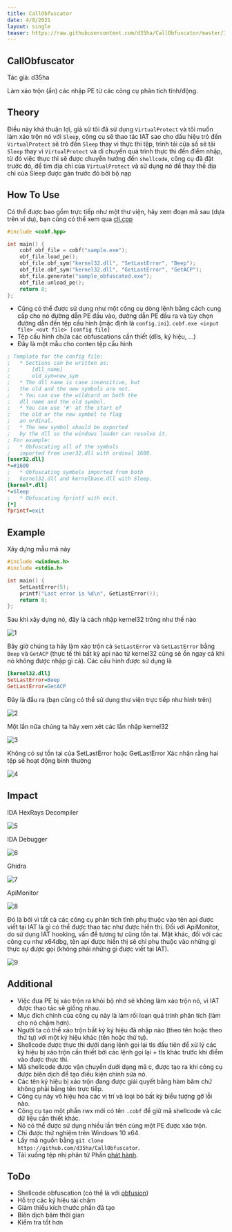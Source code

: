 ```yaml
---
title: CallObfuscator
date: 4/8/2021
layout: single
teaser: https://raw.githubusercontent.com/d35ha/CallObfuscator/master/Images/pic6.png
--- 
```


## CallObfuscator
Tác giả: d35ha

Làm xáo trộn (ẩn) các nhập PE từ các công cụ phân tích tĩnh/động.

## Theory
Điều này khá thuận lợi, giả sử tôi đã sử dụng `VirtualProtect` và tôi muốn làm xáo trộn nó với `Sleep`, công cụ sẽ thao tác IAT sao cho dấu hiệu trỏ đến `VirtualProtect` sẽ trỏ đến `Sleep` thay vì thực thi tệp, trình tải cửa sổ sẽ tải `Sleep` thay vì `VirtualProtect` và di chuyển quá trình thực thi đến điểm nhập, từ đó việc thực thi sẽ được chuyển hướng đến `shellcode`, công cụ đã đặt trước đó, để tìm địa chỉ của `VirtualProtect` và sử dụng nó để thay thế địa chỉ của Sleep được gán trước đó bởi bộ nạp

## How To Use
Có thể được bao gồm trực tiếp như một thư viện, hãy xem đoạn mã sau (dựa trên ví dụ), bạn cũng có thể xem qua [cli.cpp](https://github.com/d35ha/CallObfuscator/blob/master/cli/cli.cpp)

```cpp
#include <cobf.hpp>

int main() {
	cobf obf_file = cobf("sample.exe");
	obf_file.load_pe();
	obf_file.obf_sym("kernel32.dll", "SetLastError", "Beep");
	obf_file.obf_sym("kernel32.dll", "GetLastError", "GetACP");
	obf_file.generate("sample_obfuscated.exe");
	obf_file.unload_pe();
	return 0;
};
```
+ Cũng có thể được sử dụng như một công cụ dòng lệnh bằng cách cung cấp cho nó đường dẫn PE đầu vào, đường dẫn PE đầu ra và  tùy chọn đường dẫn đến tệp cấu hình (mặc định là `config.ini`).
`cobf.exe <input file> <out file> [config file]`
+ Tệp cấu hình chứa các obfuscations cần thiết (dlls, ký hiệu, ...)
+ Đây là một mẫu cho conten tệp cấu hình

```ini
; Template for the config file:
; 	* Sections can be written as:
; 		[dll_name]
; 		old_sym=new_sym
;	* The dll name is case insensitive, but 
;	the old and the new symbols are not.
; 	* You can use the wildcard on both the
; 	dll name and the old symbol.
; 	* You can use '#' at the start of
; 	the old or the new symbol to flag 
; 	an ordinal.
;	* The new symbol should be exported
;	by the dll so the windows loader can resolve it.
; For example:
; 	* Obfuscating all of the symbols
;	imported from user32.dll with ordinal 1600.
[user32.dll]
*=#1600
;	* Obfuscating symbols imported from both
;	kernel32.dll and kernelbase.dll with Sleep.
[kernel*.dll]
*=Sleep
;	* Obfuscating fprintf with exit.
[*]
fprintf=exit
```
## Example
Xây dựng mẫu mã này
```cpp
#include <windows.h>
#include <stdio.h>

int main() {
	SetLastError(5);
	printf("Last error is %d\n", GetLastError());
	return 0;
};
```
Sau khi xây dựng nó, đây là cách nhập kernel32 trông như thế nào

![1](https://github.com/d35ha/CallObfuscator/raw/master/Images/pic1.png)

Bây giờ chúng ta hãy làm xáo trộn cả `SetLastError` và `GetLastError` bằng `Beep` và `GetACP` (thực tế thì bất kỳ api nào từ kernel32 cũng sẽ ổn ngay cả khi nó không được nhập gì cả). Các cấu hình được sử dụng là

```ini
[kernel32.dll]
SetLastError=Beep
GetLastError=GetACP
```
Đây là đầu ra (bạn cũng có thể sử dụng thư viện trực tiếp như hình trên)

![2](https://github.com/d35ha/CallObfuscator/raw/master/Images/pic2.png)

Một lần nữa chúng ta hãy xem xét các lần nhập kernel32

![3](https://github.com/d35ha/CallObfuscator/raw/master/Images/pic3.png)

Không có sự tồn tại của SetLastError hoặc GetLastError
Xác nhận rằng hai tệp sẽ hoạt động bình thường

![4](https://github.com/d35ha/CallObfuscator/raw/master/Images/pic4.png)

## Impact
IDA HexRays Decompiler

![5](https://github.com/d35ha/CallObfuscator/raw/master/Images/pic5.png)

IDA Debugger

![6](https://github.com/d35ha/CallObfuscator/raw/master/Images/pic6.png)

Ghidra

![7](https://github.com/d35ha/CallObfuscator/raw/master/Images/pic7.png)

ApiMonitor

![8](https://github.com/d35ha/CallObfuscator/raw/master/Images/pic8.png)

Đó là bởi vì tất cả các công cụ phân tích tĩnh phụ thuộc vào tên api được viết tại IAT là gì có thể được thao tác như được hiển thị.
Đối với ApiMonitor, do sử dụng IAT hooking, vấn đề tương tự cũng tồn tại.
Mặt khác, đối với các công cụ như x64dbg, tên api được hiển thị sẽ chỉ phụ thuộc vào những gì thực sự được gọi (không phải những gì được viết tại IAT).

![9](https://github.com/d35ha/CallObfuscator/raw/master/Images/pic9.png)

## Additional
+ Việc đưa PE bị xáo trộn ra khỏi bộ nhớ sẽ không làm xáo trộn nó, vì IAT được thao tác sẽ giống nhau.
+ Mục đích chính của công cụ này là làm rối loạn quá trình phân tích (làm cho nó chậm hơn).
+ Người ta có thể xáo trộn bất kỳ ký hiệu đã nhập nào (theo tên hoặc theo thứ tự) với một ký hiệu khác (tên hoặc thứ tự).
+ Shellcode được thực thi dưới dạng lệnh gọi lại tls đầu tiên để xử lý các ký hiệu bị xáo trộn cần thiết bởi các lệnh gọi lại + tls khác trước khi điểm vào được thực thi.
+ Mã shellcode được vận chuyển dưới dạng mã c, được tạo ra khi công cụ được biên dịch để tạo điều kiện chỉnh sửa nó.
+ Các tên ký hiệu bị xáo trộn đang được giải quyết bằng hàm băm chứ không phải bằng tên trực tiếp.
+ Công cụ này vô hiệu hóa các vị trí và loại bỏ bất kỳ biểu tượng gỡ lỗi nào.
+ Công cụ tạo một phần rwx mới có tên `.cobf` để giữ mã shellcode và các dữ liệu cần thiết khác.
+ Nó có thể được sử dụng nhiều lần trên cùng một PE được xáo trộn.
+ Chỉ được thử nghiệm trên Windows 10 x64.
+ Lấy mã nguồn bằng `git clone https://github.com/d35ha/CallObfuscator`.
+ Tải xuống tệp nhị phân từ Phần [phát hành](https://github.com/d35ha/CallObfuscator/releases).

## ToDo
+ Shellcode obfuscation (có thể là với [obfusion](https://github.com/kgretzky/obfusion))  
+ Hỗ trợ các ký hiệu tải chậm
+ Giảm thiểu kích thước phần đã tạo
+ Biên dịch băm thời gian
+ Kiểm tra tốt hơn
